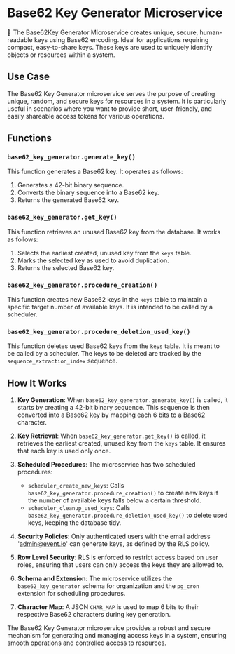 # Base62 Key Generator Microservice
🔐 The Base62Key Generator Microservice creates unique, secure, human-readable keys using Base62 encoding. Ideal for applications requiring compact, easy-to-share keys.
These keys are used to uniquely identify objects or resources within a system.

## Use Case

The Base62 Key Generator microservice serves the purpose of creating unique, random, and secure keys for resources in a system. It is particularly useful in scenarios where you want to provide short, user-friendly, and easily shareable access tokens for various operations.

## Functions

### `base62_key_generator.generate_key()`

This function generates a Base62 key. It operates as follows:

1. Generates a 42-bit binary sequence.
2. Converts the binary sequence into a Base62 key.
3. Returns the generated Base62 key.

### `base62_key_generator.get_key()`

This function retrieves an unused Base62 key from the database. It works as follows:

1. Selects the earliest created, unused key from the `keys` table.
2. Marks the selected key as used to avoid duplication.
3. Returns the selected Base62 key.

### `base62_key_generator.procedure_creation()`

This function creates new Base62 keys in the `keys` table to maintain a specific target number of available keys. It is intended to be called by a scheduler.

### `base62_key_generator.procedure_deletion_used_key()`

This function deletes used Base62 keys from the `keys` table. It is meant to be called by a scheduler. The keys to be deleted are tracked by the `sequence_extraction_index` sequence.

## How It Works

1. **Key Generation**: When `base62_key_generator.generate_key()` is called, it starts by creating a 42-bit binary sequence. This sequence is then converted into a Base62 key by mapping each 6 bits to a Base62 character.

2. **Key Retrieval**: When `base62_key_generator.get_key()` is called, it retrieves the earliest created, unused key from the `keys` table. It ensures that each key is used only once.

3. **Scheduled Procedures**: The microservice has two scheduled procedures:
   - `scheduler_create_new_keys`: Calls `base62_key_generator.procedure_creation()` to create new keys if the number of available keys falls below a certain threshold.
   - `scheduler_cleanup_used_keys`: Calls `base62_key_generator.procedure_deletion_used_key()` to delete used keys, keeping the database tidy.

4. **Security Policies**: Only authenticated users with the email address 'admin@event.io' can generate keys, as defined by the RLS policy.

5. **Row Level Security**: RLS is enforced to restrict access based on user roles, ensuring that users can only access the keys they are allowed to.

6. **Schema and Extension**: The microservice utilizes the `base62_key_generator` schema for organization and the `pg_cron` extension for scheduling procedures.

7. **Character Map**: A JSON `CHAR_MAP` is used to map 6 bits to their respective Base62 characters during key generation.

The Base62 Key Generator microservice provides a robust and secure mechanism for generating and managing access keys in a system, ensuring smooth operations and controlled access to resources.
